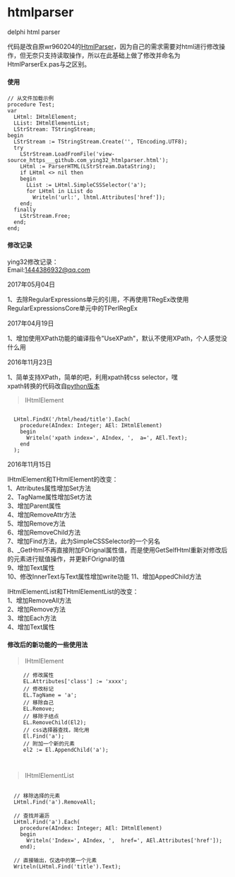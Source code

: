 # htmlparser
delphi html parser

代码是改自原wr960204的[HtmlParser](http://www.raysoftware.cn/?p=370)，因为自己的需求需要对html进行修改操作，但无奈只支持读取操作，所以在此基础上做了修改并命名为HtmlParserEx.pas与之区别。  


#### 使用

```delphi
// 从文件加载示例
procedure Test;
var
  LHtml: IHtmlElement;
  LList: IHtmlElementList;
  LStrStream: TStringStream;
begin
  LStrStream := TStringStream.Create('', TEncoding.UTF8);
  try
    LStrStream.LoadFromFile('view-source_https___github.com_ying32_htmlparser.html');
    LHtml := ParserHTML(LStrStream.DataString);
    if LHtml <> nil then
    begin
      LList := LHtml.SimpleCSSSelector('a');
      for LHtml in LList do
        Writeln('url:', lhtml.Attributes['href']);
    end;
  finally
    LStrStream.Free;
  end;
end;
```


#### 修改记录
ying32修改记录：  
Email:1444386932@qq.com  

 2017年05月04日

 1、去除RegularExpressions单元的引用，不再使用TRegEx改使用RegularExpressionsCore单元中的TPerlRegEx

 2017年04月19日 

 1、增加使用XPath功能的编译指令"UseXPath"，默认不使用XPath，个人感觉没什么用  
 
 2016年11月23日  

 1、简单支持XPath，简单的吧，利用xpath转css selector，嘿  
    xpath转换的代码改自[python版本](https://github.com/santiycr/cssify/blob/master/cssify.py)
    
> IHtmlElement  

```delphi  

  LHtml.FindX('/html/head/title').Each(
    procedure(AIndex: Integer; AEl: IHtmlElement) 
    begin
      Writeln('xpath index=', AIndex, ',  a=', AEl.Text);  
    end
  );

```  
   

2016年11月15日  


>  
 IHtmlElement和THtmlElement的改变：    
  1、Attributes属性增加Set方法    
  2、TagName属性增加Set方法  
  3、增加Parent属性    
  4、增加RemoveAttr方法    
  5、增加Remove方法  
  6、增加RemoveChild方法  
  7、增加Find方法，此为SimpleCSSSelector的一个另名  
  8、_GetHtml不再直接附加FOrignal属性值，而是使用GetSelfHtml重新对修改后的元素进行赋值操作，并更新FOrignal的值  
  9、增加Text属性  
  10、修改InnerText与Text属性增加write功能
  11、增加AppedChild方法 

>
 IHtmlElementList和THtmlElementList的改变：   
  1、增加RemoveAll方法  
  2、增加Remove方法  
  3、增加Each方法    
  4、增加Text属性  

#### 修改后的新功能的一些使用法  

> IHtmlElement  

```delphi  
     // 修改属性
     EL.Attributes['class'] := 'xxxx';
     // 修改标记
     EL.TagName = 'a';
     // 移除自己
     EL.Remove; 
     // 移除子结点
     EL.RemoveChild(El2);
     // css选择器查找，简化用
     El.Find('a');
     // 附加一个新的元素
     el2 := El.AppendChild('a');
     
     
```  

> IHtmlElementList  

```delphi  

  // 移除选择的元素
  LHtml.Find('a').RemoveAll;

  // 查找并遍沥
  LHtml.Find('a').Each(
    procedure(AIndex: Integer; AEl: IHtmlElement)
    begin
      Writeln('Index=', AIndex, ',  href=', AEl.Attributes['href']);
    end);

  // 直接输出，仅选中的第一个元素
  Writeln(LHtml.Find('title').Text);

```  
